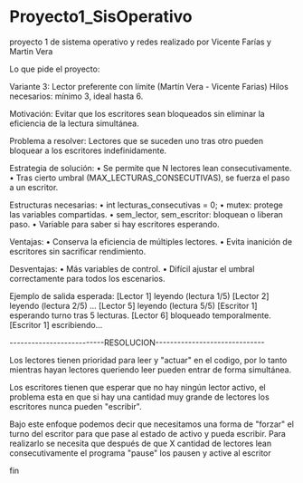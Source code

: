 # Proyecto1_SisOperativo
 proyecto 1 de sistema operativo y redes realizado por Vicente Farías y Martin Vera


Lo que pide el proyecto:


Variante 3: Lector preferente con límite (Martín Vera - Vicente Farias)
Hilos necesarios: mínimo 3, ideal hasta 6.

Motivación: Evitar que los escritores sean bloqueados sin eliminar la eficiencia de la lectura simultánea.

Problema a resolver: Lectores que se suceden uno tras otro pueden bloquear a los escritores indefinidamente.

Estrategia de solución:
•	Se permite que N lectores lean consecutivamente.
•	Tras cierto umbral (MAX_LECTURAS_CONSECUTIVAS), se fuerza el paso a un escritor.

Estructuras necesarias:
•	int lecturas_consecutivas = 0;
•	mutex: protege las variables compartidas.
•	sem_lector, sem_escritor: bloquean o liberan paso.
•	Variable para saber si hay escritores esperando.

Ventajas:
•	Conserva la eficiencia de múltiples lectores.
•	Evita inanición de escritores sin sacrificar rendimiento.

Desventajas:
•	Más variables de control.
•	Difícil ajustar el umbral correctamente para todos los escenarios.

Ejemplo de salida esperada:
[Lector 1] leyendo (lectura 1/5)
[Lector 2] leyendo (lectura 2/5)
...
[Lector 5] leyendo (lectura 5/5)
[Escritor 1] esperando turno tras 5 lecturas.
[Lector 6] bloqueado temporalmente.
[Escritor 1] escribiendo...



--------------------------RESOLUCION------------------------------

Los lectores tienen prioridad para leer y "actuar" en el codigo, por lo tanto mientras hayan lectores queriendo leer pueden entrar de forma simultánea.

Los escritores tienen que esperar que no hay ningún lector activo, el problema esta en que si hay una cantidad muy grande de lectores los escritores nunca pueden "escribir".

Bajo este enfoque podemos decir que necesitamos una forma de "forzar" el turno del escritor para que pase al estado de activo y pueda escribir. Para realizarlo se necesita que después de que X cantidad de lectores lean consecutivamente el programa "pause" los pausen y active al escritor

fin